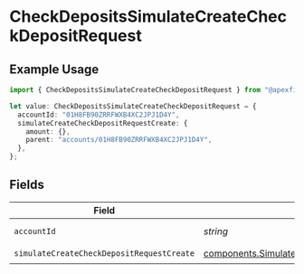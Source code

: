 # CheckDepositsSimulateCreateCheckDepositRequest

## Example Usage

```typescript
import { CheckDepositsSimulateCreateCheckDepositRequest } from "@apexfintechsolutions/ascend-sdk/models/operations";

let value: CheckDepositsSimulateCreateCheckDepositRequest = {
  accountId: "01H8FB90ZRRFWXB4XC2JPJ1D4Y",
  simulateCreateCheckDepositRequestCreate: {
    amount: {},
    parent: "accounts/01H8FB90ZRRFWXB4XC2JPJ1D4Y",
  },
};
```

## Fields

| Field                                                                                                                    | Type                                                                                                                     | Required                                                                                                                 | Description                                                                                                              | Example                                                                                                                  |
| ------------------------------------------------------------------------------------------------------------------------ | ------------------------------------------------------------------------------------------------------------------------ | ------------------------------------------------------------------------------------------------------------------------ | ------------------------------------------------------------------------------------------------------------------------ | ------------------------------------------------------------------------------------------------------------------------ |
| `accountId`                                                                                                              | *string*                                                                                                                 | :heavy_check_mark:                                                                                                       | The account id.                                                                                                          | 01H8FB90ZRRFWXB4XC2JPJ1D4Y                                                                                               |
| `simulateCreateCheckDepositRequestCreate`                                                                                | [components.SimulateCreateCheckDepositRequestCreate](../../models/components/simulatecreatecheckdepositrequestcreate.md) | :heavy_check_mark:                                                                                                       | N/A                                                                                                                      |                                                                                                                          |